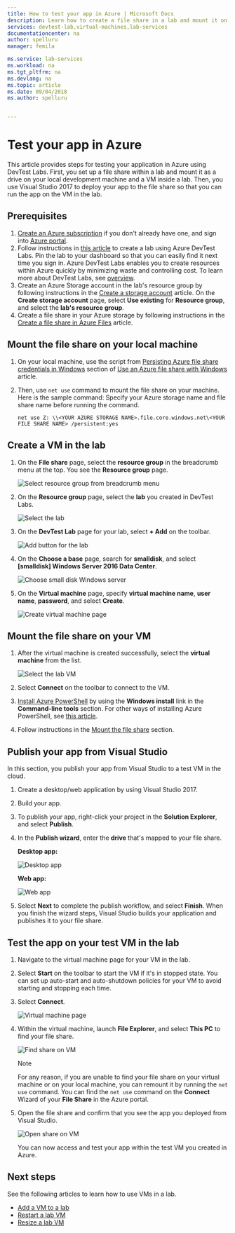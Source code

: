 ```yaml
---
title: How to test your app in Azure | Microsoft Docs
description: Learn how to create a file share in a lab and mount it on your local machine and a virtual machine in the lab, and then deploy desktop/web applications to the file share and test them.  
services: devtest-lab,virtual-machines,lab-services
documentationcenter: na
author: spelluru
manager: femila

ms.service: lab-services
ms.workload: na
ms.tgt_pltfrm: na
ms.devlang: na
ms.topic: article
ms.date: 09/04/2018
ms.author: spelluru


---
```

# Test your app in Azure 
This article provides steps for testing your application in Azure using DevTest Labs. First, you set up a file share within a lab and mount it as a drive on your local development machine and a VM inside a lab. Then, you use Visual Studio 2017 to deploy your app to the file share so that you can run the app on the VM in the lab.  

## Prerequisites 
1. [Create an Azure subscription](https://azure.microsoft.com/free/) if you don't already have one, and sign into [Azure portal](https://portal.azure.com).
2. Follow instructions in [this article](devtest-lab-create-lab.md) to create a lab using Azure DevTest Labs. Pin the lab to your dashboard so that you can easily find it next time you sign in. Azure DevTest Labs enables you to create resources within Azure quickly by minimizing waste and controlling cost. To learn more about DevTest Labs, see [overview](devtest-lab-overview.md). 
3. Create an Azure Storage account in the lab's resource group by following instructions in the [Create a storage account](../storage/common/storage-create-storage-account.md) article. On the **Create storage account** page, select **Use existing** for **Resource group**, and select the **lab's resource group**. 
4. Create a file share in your Azure storage by following instructions in the [Create a file share in Azure Files](../storage/files/storage-how-to-create-file-share.md) article. 

## Mount the file share on your local machine
1. On your local machine, use the script from [Persisting Azure file share credentials in Windows](../storage/files/storage-how-to-use-files-windows.md#persisting-azure-file-share-credentials-in-windows) section of [Use an Azure file share with Windows](../storage/files/storage-how-to-use-files-windows.md) article. 
2. Then, use `net use` command to mount the file share on your machine. Here is the sample command: Specify your Azure storage name and file share name before running the command. 

    `net use Z: \\<YOUR AZURE STORAGE NAME>.file.core.windows.net\<YOUR FILE SHARE NAME> /persistent:yes`

## Create a VM in the lab
1. On the **File share** page, select the **resource group** in the breadcrumb menu at the top. You see the **Resource group** page. 
    
    ![Select resource group from breadcrumb menu](media/test-app-in-azure/select-resource-group-bread-crump.png)
2. On the **Resource group** page, select the **lab** you created in DevTest Labs.

    ![Select the lab](media/test-app-in-azure/select-devtest-lab-in-resource-group.png)
3. On the **DevTest Lab** page for your lab, select **+ Add** on the toolbar. 

    ![Add button for the lab](media/test-app-in-azure/add-button-in-lab.png)
4. On the **Choose a base** page, search for **smalldisk**, and select **[smalldisk] Windows Server 2016 Data Center**. 

    ![Choose small disk Windows server](media/test-app-in-azure/choose-small-disk-windows-server.png)
5. On the **Virtual machine** page, specify **virtual machine name**, **user name**, **password**, and select **Create**.    
    
    ![Create virtual machine page](media/test-app-in-azure/create-virtual-machine-page.png)    

## Mount the file share on your VM
1. After the virtual machine is created successfully, select the **virtual machine** from the list.    

    ![Select the lab VM](media/test-app-in-azure/select-lab-vm.png)
2. Select **Connect** on the toolbar to connect to the VM. 
3. [Install Azure PowerShell](https://azure.microsoft.com/downloads/) by using the **Windows install** link in the **Command-line tools** section. For other ways of installing Azure PowerShell, see [this article](/powershell/azure/install-azurerm-ps?view=azurermps-6.8.1).
4. Follow instructions in the [Mount the file share](#mount-the-file-share) section. 

## Publish your app from Visual Studio
In this section, you publish your app from Visual Studio to a test VM in the cloud.

1. Create a desktop/web application by using Visual Studio 2017.
2. Build your app.
3. To publish your app, right-click your project in the **Solution Explorer**, and select **Publish**. 
4. In the **Publish wizard**, enter the **drive** that's mapped to your file share.

    **Desktop app:**

    ![Desktop app](media/test-app-in-azure/desktop-app.png)

    **Web app:**

    ![Web app](media/test-app-in-azure/web-app.png)

1. Select **Next** to complete the publish workflow, and select **Finish**. When you finish the wizard steps, Visual Studio builds your application and publishes it to your file share. 


## Test the app on your test VM in the lab

1. Navigate to the virtual machine page for your VM in the lab. 
2. Select **Start** on the toolbar to start the VM if it's in stopped state. You can set up auto-start and auto-shutdown policies for your VM to avoid starting and stopping each time. 
3. Select **Connect**.

    ![Virtual machine page](media/test-app-in-azure/virtual-machine-page.png)
4. Within the virtual machine, launch **File Explorer**, and select **This PC** to find your file share.

    ![Find share on VM](media/test-app-in-azure/find-share-on-vm.png)

    > [!NOTE]
    > For any reason, if you are unable to find your file share on your virtual machine or on your local machine, you can remount it by running the `net use` command. You can find the `net use` command on the **Connect** Wizard of your **File Share** in the Azure portal.
1. Open the file share and confirm that you see the app you deployed from Visual Studio. 

    ![Open share on VM](media/test-app-in-azure/open-file-share.png)

    You can now access and test your app within the test VM you created in Azure.

## Next steps
See the following articles to learn how to use VMs in a lab. 

- [Add a VM to a lab](devtest-lab-add-vm.md)
- [Restart a lab VM](devtest-lab-restart-vm.md)
- [Resize a lab VM](devtest-lab-resize-vm.md)
